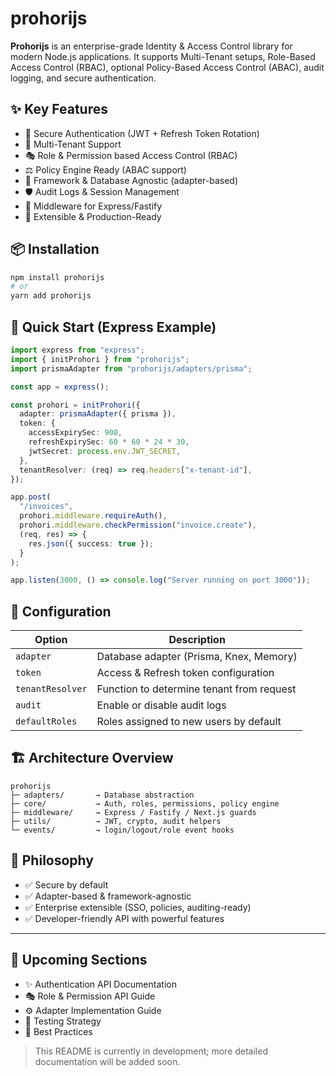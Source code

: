 # prohorijs

**Prohorijs** is an enterprise-grade Identity & Access Control library for modern Node.js applications. It supports Multi-Tenant setups, Role-Based Access Control (RBAC), optional Policy-Based Access Control (ABAC), audit logging, and secure authentication.

## ✨ Key Features

- 🔐 Secure Authentication (JWT + Refresh Token Rotation)
- 🏢 Multi-Tenant Support
- 🎭 Role & Permission based Access Control (RBAC)
- ⚖️ Policy Engine Ready (ABAC support)
- 🧩 Framework & Database Agnostic (adapter-based)
- 🛡️ Audit Logs & Session Management
- 🧷 Middleware for Express/Fastify
- 🚀 Extensible & Production-Ready

## 📦 Installation

```bash
npm install prohorijs
# or
yarn add prohorijs
```

## 🚀 Quick Start (Express Example)

```ts
import express from "express";
import { initProhori } from "prohorijs";
import prismaAdapter from "prohorijs/adapters/prisma";

const app = express();

const prohori = initProhori({
  adapter: prismaAdapter({ prisma }),
  token: {
    accessExpirySec: 900,
    refreshExpirySec: 60 * 60 * 24 * 30,
    jwtSecret: process.env.JWT_SECRET,
  },
  tenantResolver: (req) => req.headers["x-tenant-id"],
});

app.post(
  "/invoices",
  prohori.middleware.requireAuth(),
  prohori.middleware.checkPermission("invoice.create"),
  (req, res) => {
    res.json({ success: true });
  }
);

app.listen(3000, () => console.log("Server running on port 3000"));
```

## 🔧 Configuration

| Option           | Description                               |
| ---------------- | ----------------------------------------- |
| `adapter`        | Database adapter (Prisma, Knex, Memory)   |
| `token`          | Access & Refresh token configuration      |
| `tenantResolver` | Function to determine tenant from request |
| `audit`          | Enable or disable audit logs              |
| `defaultRoles`   | Roles assigned to new users by default    |

## 🏗 Architecture Overview

```
prohorijs
├─ adapters/       → Database abstraction
├─ core/           → Auth, roles, permissions, policy engine
├─ middleware/     → Express / Fastify / Next.js guards
├─ utils/          → JWT, crypto, audit helpers
└─ events/         → login/logout/role event hooks
```

## 📜 Philosophy

- ✅ Secure by default
- ✅ Adapter-based & framework-agnostic
- ✅ Enterprise extensible (SSO, policies, auditing-ready)
- ✅ Developer-friendly API with powerful features

---

## 📍 Upcoming Sections

- ✨ Authentication API Documentation
- 🎭 Role & Permission API Guide
- ⚙️ Adapter Implementation Guide
- 🧪 Testing Strategy
- 📘 Best Practices

> This README is currently in development; more detailed documentation will be added soon.
